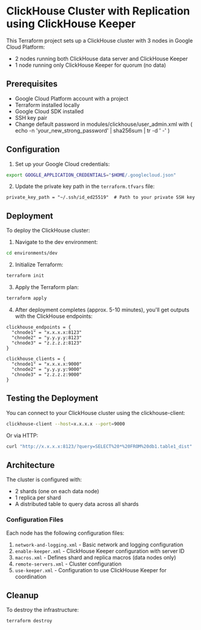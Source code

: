 # ClickHouse Cluster with Replication using ClickHouse Keeper

This Terraform project sets up a ClickHouse cluster with 3 nodes in Google Cloud Platform:
- 2 nodes running both ClickHouse data server and ClickHouse Keeper
- 1 node running only ClickHouse Keeper for quorum (no data)

## Prerequisites

- Google Cloud Platform account with a project
- Terraform installed locally
- Google Cloud SDK installed
- SSH key pair
- Change default password in modules/clickhouse/user_admin.xml with ( echo -n 'your_new_strong_password' | sha256sum | tr -d ' -' )
 
## Configuration

1. Set up your Google Cloud credentials:

```bash
export GOOGLE_APPLICATION_CREDENTIALS="$HOME/.googlecloud.json"
```

2. Update the private key path in the `terraform.tfvars` file:

```hcl
private_key_path = "~/.ssh/id_ed25519"  # Path to your private SSH key
```

## Deployment

To deploy the ClickHouse cluster:

1. Navigate to the dev environment:

```bash
cd environments/dev
```

2. Initialize Terraform:

```bash
terraform init
```

3. Apply the Terraform plan:

```bash
terraform apply
```

4. After deployment completes (approx. 5-10 minutes), you'll get outputs with the ClickHouse endpoints:

```
clickhouse_endpoints = {
  "chnode1" = "x.x.x.x:8123"
  "chnode2" = "y.y.y.y:8123"
  "chnode3" = "z.z.z.z:8123"
}

clickhouse_clients = {
  "chnode1" = "x.x.x.x:9000"
  "chnode2" = "y.y.y.y:9000"
  "chnode3" = "z.z.z.z:9000"
}
```

## Testing the Deployment

You can connect to your ClickHouse cluster using the clickhouse-client:

```bash
clickhouse-client --host=x.x.x.x --port=9000
```

Or via HTTP:

```bash
curl "http://x.x.x.x:8123/?query=SELECT%20*%20FROM%20db1.table1_dist"
```

## Architecture

The cluster is configured with:
- 2 shards (one on each data node)
- 1 replica per shard
- A distributed table to query data across all shards

### Configuration Files

Each node has the following configuration files:

1. `network-and-logging.xml` - Basic network and logging configuration
2. `enable-keeper.xml` - ClickHouse Keeper configuration with server ID
3. `macros.xml` - Defines shard and replica macros (data nodes only)
4. `remote-servers.xml` - Cluster configuration
5. `use-keeper.xml` - Configuration to use ClickHouse Keeper for coordination

## Cleanup

To destroy the infrastructure:

```bash
terraform destroy
```
